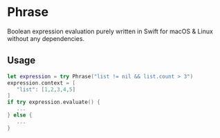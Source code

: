# Phrase

Boolean expression evaluation purely written in Swift for macOS & Linux without any dependencies.

## Usage

```swift
let expression = try Phrase("list != nil && list.count > 3")
expression.context = [
   "list": [1,2,3,4,5]
]
if try expression.evaluate() {
   ...
} else {
   ...
}
```

